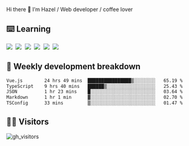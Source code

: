 
Hi there 👋 I’m Hazel / Web developer / coffee lover

## ⌨️ Learning

<samp>
 <a href="https://github.com/vuejs/core"><img src="https://api.iconify.design/logos:vue.svg" /></a>
  <a href="https://github.com/vuejs/core"><img src="https://api.iconify.design/logos:react.svg" /></a>
  <a href="https://github.com/solidjs/solid"><img src="https://api.iconify.design/logos:solidjs.svg" /></a>
  <a href="https://github.com/vitejs/vite"><img src="https://api.iconify.design/logos:vitejs.svg" /></a>
  <a href="https://github.com/microsoft/TypeScript"><img src="https://api.iconify.design/logos:typescript-icon.svg" /></a> 
  <a href="https://github.com/unocss/unocss"><img src="https://api.iconify.design/logos:unocss.svg" /></a>
  

</samp>


## 🦀 Weekly development breakdown

<!--START_SECTION:waka-->

```txt
Vue.js        24 hrs 49 mins  ████████████████▒░░░░░░░░   65.19 %
TypeScript    9 hrs 40 mins   ██████▒░░░░░░░░░░░░░░░░░░   25.43 %
JSON          1 hr 23 mins    █░░░░░░░░░░░░░░░░░░░░░░░░   03.64 %
Markdown      1 hr 1 min      ▓░░░░░░░░░░░░░░░░░░░░░░░░   02.70 %
TSConfig      33 mins         ▒░░░░░░░░░░░░░░░░░░░░░░░░   01.47 %
```

<!--END_SECTION:waka-->
## 👬🏻 Visitors

![gh_visitors](https://profile-counter.glitch.me/Hazel-Lin/count.svg)

